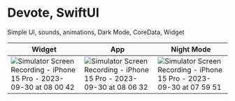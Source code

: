 # Devote, SwiftUI

Simple UI, sounds, animations, Dark Mode, CoreData, Widget

| Widget | App | Night Mode |
| ---- | ---- | ---- |
| ![Simulator Screen Recording - iPhone 15 Pro - 2023-09-30 at 08 00 42](https://github.com/sandorferreira1/SwiftUI-Devote/assets/86773115/80ccad7c-243f-4d64-b14e-e1d53747cbdb) | ![Simulator Screen Recording - iPhone 15 Pro - 2023-09-30 at 08 06 32](https://github.com/sandorferreira1/SwiftUI-Devote/assets/86773115/ec26137a-f44e-408b-9bbf-bc67878808de) | ![Simulator Screen Recording - iPhone 15 Pro - 2023-09-30 at 07 59 51](https://github.com/sandorferreira1/SwiftUI-Devote/assets/86773115/d95aa54f-9d12-462e-86e4-bf6093a534c7) |







